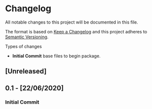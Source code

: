 # Changelog
All notable changes to this project will be documented in this file.

The format is based on [Keep a Changelog](http://keepachangelog.com/en/1.0.0/)
and this project adheres to [Semantic Versioning](http://semver.org/spec/v2.0.0.html).

Types of changes

* **Initial Commit** base files to begin package.

## [Unreleased]

## 0.1 - [22/06/2020]

### Initial Commit
